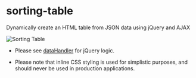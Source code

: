# sorting-table
Dynamically create an HTML table from JSON data using jQuery and AJAX

![Sorting Table](https://github.com/skogman/sorting-table/blob/master/screenshot.png?raw=true 'preview')

- Please see [dataHandler](js/dataHandler.js) for jQuery logic.

- Please note that inline CSS styling is used for simplistic purposes, and should never be used in production applications. 
